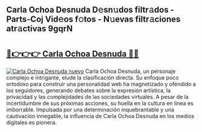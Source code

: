 ## Carla Ochoa Desnuda D𝚎sn𝚞dos filtr𝚊dos - Parts-Coj Vid𝚎os f𝚘tos - N𝚞evas filtr𝚊ciones atr𝚊ctivas 9gqrN

# <h2><a href="http://mb4et4h.tromn.icu/?c=Carla+Ochoa+Desnuda">🔗👉👉👉 Carla Ochoa Desnuda 🔗🔗</a></h2>

[![Carla Ochoa Desnuda nuevo](https://i.imgur.com/pEAQMta.gif)](http://mb4et4h.tromn.icu/?c=Carla+Ochoa+Desnuda)
Carla Ochoa Desnuda, un personaje complejo e intrigante, elude la clasificación directa. Su enfoque poco ortodoxo para construir una personalidad web ha magnetizado y ofendido a los seguidores, generando debates sobre la expresión artística, la privacidad y las complejidades de las sociedades virtuales. A pesar de la incertidumbre de sus próximas acciones, su huella en la cultura en línea es imborrable. Impulsada por una determinación inquebrantable y una cautivación innegable, la influencia de Carla Ochoa Desnuda en los medios digitales es pionera.
